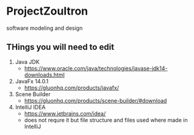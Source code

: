 # ProjectZoultron
software modeling and design
## THings you will need to edit
1. Java JDK
    - https://www.oracle.com/java/technologies/javase-jdk14-downloads.html
2. JavaFx 14.0.1
    - https://gluonhq.com/products/javafx/
3. Scene Builder
    - https://gluonhq.com/products/scene-builder/#download
4. IntelliJ IDEA
    - https://www.jetbrains.com/idea/
    - does not requre it but file structure and files used where made in IntelliJ
